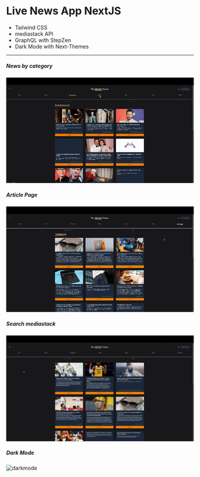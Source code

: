 # Live News App NextJS

- Tailwind CSS
- mediastack API
- GraphQL with StepZen
- Dark Mode with Next-Themes

<p>
<hr>

##### _News by category_

<img src=./public/gifs/categories.gif alt=categories width=800px>

##### _Article Page_

<img src=./public/gifs/article.gif alt=article width=800px>

##### _Search mediastack_

<img src=./public/gifs/search.gif alt=search width=800px>

##### _Dark Mode_

<img src=./public/gifs/darkmode.gif alt=darkmode width=800px>
